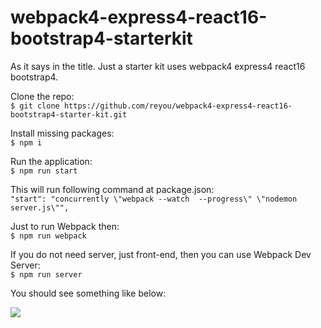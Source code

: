 # webpack4-express4-react16-bootstrap4-starterkit
As it says in the title. Just a starter kit uses webpack4 express4 react16 bootstrap4.

Clone the repo:  
`$ git clone https://github.com/reyou/webpack4-express4-react16-bootstrap4-starter-kit.git`

Install missing packages:  
`$ npm i`

Run the application:  
`$ npm run start`

This will run following command at package.json:  
`"start": "concurrently \"webpack --watch  --progress\" \"nodemon server.js\"",`

Just to run Webpack then:  
`$ npm run webpack`

If you do not need server, just front-end, then you can use Webpack Dev Server:  
`$ npm run server`

You should see something like below:

![](https://i.imgur.com/XGX6BOg.png)
